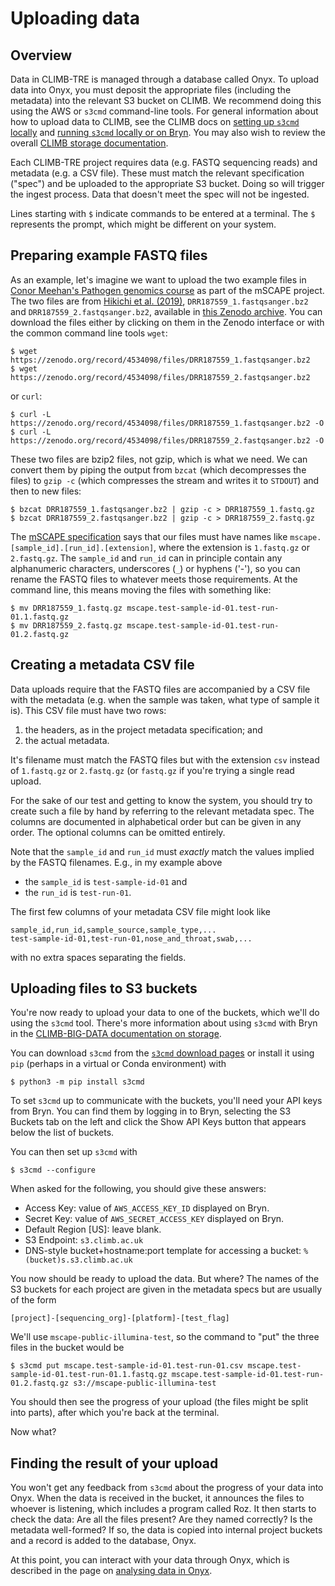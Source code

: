 # Uploading data

## Overview

Data in CLIMB-TRE is managed through a database called Onyx.
To upload data into Onyx, you must deposit the appropriate files
(including the metadata) into the relevant S3 bucket on CLIMB.
We recommend doing this using the AWS or `s3cmd` command-line tools.
For general information about how to upload data to CLIMB,
see the CLIMB docs on
[setting up `s3cmd` locally](https://docs.climb.ac.uk/storage/upload-local-to-s3/#using-s3cmd-on-the-command-line)
and [running `s3cmd` locally or on Bryn](https://docs.climb.ac.uk/storage/fetch-s3-to-notebook/).
You may also wish to review the overall
[CLIMB storage documentation](https://docs.climb.ac.uk/storage/).

Each CLIMB-TRE project requires data (e.g. FASTQ sequencing
reads) and metadata (e.g. a CSV file).  These must match
the relevant specification ("spec") and be uploaded to the appropriate
S3 bucket.  Doing so will trigger the ingest process.  Data that doesn't
meet the spec will not be ingested.

Lines starting with `$` indicate commands to be entered at a terminal.
The `$` represents the prompt, which might be different on your system.

## Preparing example FASTQ files

As an example, let's imagine we want to upload the two example files
in [Conor Meehan's Pathogen genomics course](https://conmeehan.github.io/PathogenDataCourse/Worksheets/GenomeAssembly_SPAdes)
as part of the mSCAPE project.
The two files are from [Hikichi et al. (2019)](https://journals.asm.org/doi/10.1128/MRA.01212-19),
`DRR187559_1.fastqsanger.bz2` and `DRR187559_2.fastqsanger.bz2`, available in
[this Zenodo archive](https://zenodo.org/records/4534098).  You can download the files
either by clicking on them in the Zenodo interface or with the common command line tools
`wget`:
```
$ wget https://zenodo.org/record/4534098/files/DRR187559_1.fastqsanger.bz2
$ wget https://zenodo.org/record/4534098/files/DRR187559_2.fastqsanger.bz2
```
or `curl`:
```
$ curl -L https://zenodo.org/record/4534098/files/DRR187559_1.fastqsanger.bz2 -O
$ curl -L https://zenodo.org/record/4534098/files/DRR187559_2.fastqsanger.bz2 -O
```

These two files are bzip2 files, not gzip, which is what we need.  We can convert
them by piping the output from `bzcat` (which decompresses the files) to `gzip -c`
(which compresses the stream and writes it to `STDOUT`) and then to new files:
```
$ bzcat DRR187559_1.fastqsanger.bz2 | gzip -c > DRR187559_1.fastq.gz
$ bzcat DRR187559_2.fastqsanger.bz2 | gzip -c > DRR187559_2.fastq.gz
```

The [mSCAPE specification](../mscape/) says that our files must have
names like `mscape.[sample_id].[run_id].[extension]`, where the
extension is `1.fastq.gz` or `2.fastq.gz`.  The `sample_id` and
`run_id` can in principle contain any alphanumeric characters,
underscores (`_`) or hyphens ('-'), so you can rename the FASTQ files
to whatever meets those requirements.
At the command line, this means moving the files with something like:
```
$ mv DRR187559_1.fastq.gz mscape.test-sample-id-01.test-run-01.1.fastq.gz
$ mv DRR187559_2.fastq.gz mscape.test-sample-id-01.test-run-01.2.fastq.gz
```

## Creating a metadata CSV file

Data uploads require that the FASTQ files are accompanied by a CSV file
with the metadata (e.g. when the sample was taken, what type of sample it is).
This CSV file must have two rows:

1. the headers, as in the project metadata specification; and
2. the actual metadata.

It's filename must match the FASTQ files but with the extension `csv` instead
of `1.fastq.gz` or `2.fastq.gz` (or `fastq.gz` if you're trying a single read
upload.

For the sake of our test and getting to know the system, you should try to
create such a file by hand by referring to the relevant metadata spec.
The columns are documented in alphabetical order but can be given in
any order.
The optional columns can be omitted entirely.
<!-- Is this true? -->
Note that the `sample_id` and `run_id` must *exactly* match the values
implied by the FASTQ filenames.  E.g., in my example above

* the `sample_id` is `test-sample-id-01` and
* the `run_id` is `test-run-01`.

The first few columns of your metadata CSV file might look like
```
sample_id,run_id,sample_source,sample_type,...
test-sample-id-01,test-run-01,nose_and_throat,swab,...
```
with no extra spaces separating the fields.

## Uploading files to S3 buckets

You're now ready to upload your data to one of the buckets,
which we'll do using the `s3cmd` tool.
There's more information about using `s3cmd` with Bryn in the
[CLIMB-BIG-DATA documentation on storage](https://docs.climb.ac.uk/storage/upload-local-to-s3/#using-s3cmd-on-the-command-line).

You can download
`s3cmd` from the [`s3cmd` download pages](https://s3tools.org/download)
or install it using `pip` (perhaps in a virtual or Conda environment) with
```
$ python3 -m pip install s3cmd
```
To set `s3cmd` up to communicate with the buckets, you'll need your
API keys from Bryn.  You can find them by logging in to Bryn,
selecting the S3 Buckets tab on the left and click the Show API Keys
button that appears below the list of buckets.

You can then set up `s3cmd` with
```
$ s3cmd --configure
```
When asked for the following, you should give these answers:

* Access Key: value of `AWS_ACCESS_KEY_ID` displayed on Bryn.
* Secret Key: value of `AWS_SECRET_ACCESS_KEY` displayed on Bryn.
* Default Region [US]: leave blank.
* S3 Endpoint: `s3.climb.ac.uk`
* DNS-style bucket+hostname:port template for accessing a bucket: `%(bucket)s.s3.climb.ac.uk`

You now should be ready to upload the data.  But where?
The names of the S3 buckets for each project are given
in the metadata specs but are usually of the form
```
[project]-[sequencing_org]-[platform]-[test_flag]
```
We'll use `mscape-public-illumina-test`, so the command to "put"
the three files in the bucket would be
```
$ s3cmd put mscape.test-sample-id-01.test-run-01.csv mscape.test-sample-id-01.test-run-01.1.fastq.gz mscape.test-sample-id-01.test-run-01.2.fastq.gz s3://mscape-public-illumina-test
```
You should then see the progress of your upload (the files might be split into parts),
after which you're back at the terminal.

Now what?

## Finding the result of your upload

You won't get any feedback from `s3cmd` about the progress of your
data into Onyx.  When the data is received in the bucket, it announces
the files to whoever is listening, which includes a program called
Roz.  It then starts to check the data: Are all the files present? Are
they named correctly?  Is the metadata well-formed?  If so, the data
is copied into internal project buckets and a record is added to
the database, Onyx.

At this point, you can interact with your data through Onyx, which is
described in the page on [analysing data in Onyx](analyse.md).
